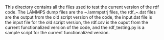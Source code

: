 This directory contains all the files used to test the current version of the rdf code. The LAMMPS dump files are the ~.lammpstrj files, the rdf_~.dat files are the output from the old script version of the code, the input.dat file is the input file for the old script version, the rdf.csv is the ouput from the current functionalized version of the code, and the rdf_testing.py is a sample script for the current functionalized version.